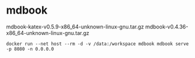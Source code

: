 # mdbook

mdbook-katex-v0.5.9-x86_64-unknown-linux-gnu.tar.gz
mdbook-v0.4.36-x86_64-unknown-linux-gnu.tar.gz

```
docker run --net host --rm -d -v /data:/workspace mdbook mdbook serve -p 8080 -n 0.0.0.0
```

